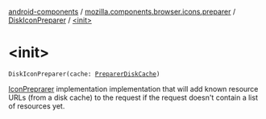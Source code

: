 [android-components](../../index.md) / [mozilla.components.browser.icons.preparer](../index.md) / [DiskIconPreparer](index.md) / [&lt;init&gt;](./-init-.md)

# &lt;init&gt;

`DiskIconPreparer(cache: `[`PreparerDiskCache`](-preparer-disk-cache/index.md)`)`

[IconPreprarer](../-icon-preprarer/index.md) implementation implementation that will add known resource URLs (from a disk cache) to the request
if the request doesn't contain a list of resources yet.


